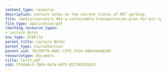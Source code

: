 ```yaml
---
content_type: resource
description: Lecture notes on the current status of MIT parking.
file: /media/courses/1-963-a-sustainable-transportation-plan-for-mit-spring-2007/5f44a6c37b648a7a6d75021763592b13_lect5.pdf
file_type: application/pdf
learning_resource_types:
- Lecture Notes
ocw_type: OCWFile
parent_title: Lecture Notes
parent_type: CourseSection
parent_uid: 76110f79-4b8c-13f5-3f24-388a56a06245
resourcetype: Document
title: lect5.pdf
uid: 5f44a6c3-7b64-8a7a-6d75-021763592b13
---
```


